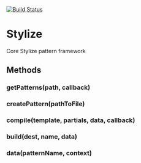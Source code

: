 [![Build Status](https://travis-ci.org/Josh-Miller/stylize-core.svg)](https://travis-ci.org/Josh-Miller/stylize-core)

# Stylize

Core Stylize pattern framework


## Methods

### getPatterns(path, callback)

### createPattern(pathToFile)

### compile(template, partials, data, callback)

### build(dest, name, data)

### data(patternName, context)
